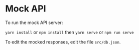 # Mock API

To run the mock API server:

`yarn install` or `npm install`
then
`yarn serve` or `npm run serve`

To edit the mocked responses, edit the file `src/db.json`.
